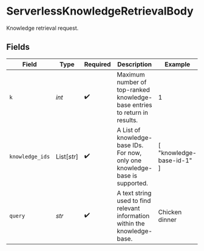 # ServerlessKnowledgeRetrievalBody

Knowledge retrieval request.


## Fields

| Field                                                                        | Type                                                                         | Required                                                                     | Description                                                                  | Example                                                                      |
| ---------------------------------------------------------------------------- | ---------------------------------------------------------------------------- | ---------------------------------------------------------------------------- | ---------------------------------------------------------------------------- | ---------------------------------------------------------------------------- |
| `k`                                                                          | *int*                                                                        | :heavy_check_mark:                                                           | Maximum number of top-ranked knowledge-base entries to return in results.    | 1                                                                            |
| `knowledge_ids`                                                              | List[*str*]                                                                  | :heavy_check_mark:                                                           | A List of knowledge-base IDs. For now, only one knowledge-base is supported. | [<br/>"knowledge-base-id-1"<br/>]                                            |
| `query`                                                                      | *str*                                                                        | :heavy_check_mark:                                                           | A text string used to find relevant information within the knowledge-base.   | Chicken dinner                                                               |